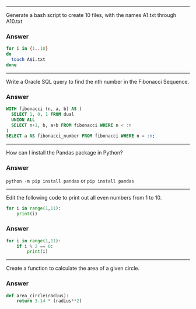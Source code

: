 ***
Generate a bash script to create 10 files, with the names A1.txt through A10.txt
### Answer
```bash
for i in {1..10}
do
  touch A$i.txt
done
```
***
Write a Oracle SQL query to find the nth number in the Fibonacci Sequence.
### Answer
```sql
WITH fibonacci (n, a, b) AS (
  SELECT 1, 0, 1 FROM dual
  UNION ALL
  SELECT n+1, b, a+b FROM fibonacci WHERE n < :n
)
SELECT a AS fibonacci_number FROM fibonacci WHERE n = :n;
```
***
How can I install the Pandas package in Python?
### Answer
`python -m pip install pandas` or `pip install pandas`
***
Edit the following code to print out all even numbers from 1 to 10.
```python
for i in range(1,11):
    print(i)
```
### Answer
```python
for i in range(1,11):
    if i % 2 == 0:
        print(i)
```

***
Create a function to calculate the area of a given circle.
### Answer
```python
def area_circle(radius):
    return 3.14 * (radius**2)
```
